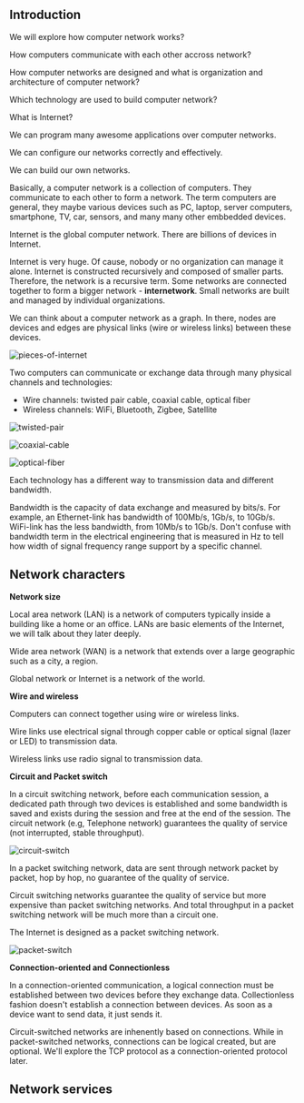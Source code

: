 ## Introduction

We will explore how computer network works?

How computers communicate with each other accross network?

How computer networks are designed and what is organization and architecture of computer network?

Which technology are used to build computer network?

What is Internet?

We can program many awesome applications over computer networks.

We can configure our networks correctly and effectively.

We can build our own networks.

Basically, a computer network is a collection of computers. They communicate to each other to form a network. The term computers are general, they maybe various devices such as PC, laptop, server computers, smartphone, TV, car, sensors, and many many other embbedded devices.

Internet is the global computer network. There are billions of devices in Internet.

Internet is very huge. Of cause, nobody or no organization can manage it alone. Internet is constructed recursively and composed of smaller parts. Therefore, the network is a recursive term. Some networks are connected together to form a bigger network - **internetwork**. Small networks are built and managed by individual organizations.

We can think about a computer network as a graph. In there, nodes are devices and edges are physical links (wire or wireless links) between these devices.

![pieces-of-internet](images/pieces-of-internet.png)

Two computers can communicate or exchange data through many physical channels and technologies:
* Wire channels: twisted pair cable, coaxial cable, optical fiber
* Wireless channels: WiFi, Bluetooth, Zigbee, Satellite

![twisted-pair](images/twisted-pair.jpg)

![coaxial-cable](images/coaxial-cable.png)

![optical-fiber](images/optical-fiber.jpg)

Each technology has a different way to transmission data and different bandwidth.

Bandwidth is the capacity of data exchange and measured by bits/s. For example, an Ethernet-link has bandwidth of 100Mb/s, 1Gb/s, to 10Gb/s. WiFi-link has the less bandwidth, from 10Mb/s to 1Gb/s. Don't confuse with bandwidth term in the electrical engineering that is measured in Hz to tell how width of signal frequency range support by a specific channel.

## Network characters

**Network size**

Local area network (LAN) is a network of computers typically inside a building like a home or an office. LANs are basic elements of the Internet, we will talk about they later deeply.

Wide area network (WAN) is a network that extends over a large geographic such as a city, a region.

Global network or Internet is a network of the world.

**Wire and wireless**

Computers can connect together using wire or wireless links.

Wire links use electrical signal through copper cable or optical signal (lazer or LED) to transmission data.

Wireless links use radio signal to transmission data.

**Circuit and Packet switch**

In a circuit switching network, before each communication session, a dedicated path through two devices is established and some bandwidth is saved and exists during the session and free at the end of the session. The circuit network (e.g, Telephone network) guarantees the quality of service (not interrupted, stable throughput).

![circuit-switch](images/circuit-switch.png)

In a packet switching network, data are sent through network packet by packet, hop by hop, no guarantee of the quality of service.

Circuit switching networks guarantee the quality of service but more expensive than packet switching networks. And total throughput in a packet switching network will be much more than a circuit one.

The Internet is designed as a packet switching network.

![packet-switch](images/packet-switch.png)

**Connection-oriented and Connectionless**

In a connection-oriented communication, a logical connection must be established between two devices before they exchange data. Collectionless fashion doesn't establish a connection between devices. As soon as a device want to send data, it just sends it.

Circuit-switched networks are inhenently based on connections. While in packet-switched networks, connections can be logical created, but are optional. We'll explore the TCP protocol as a connection-oriented protocol later.

## Network services

